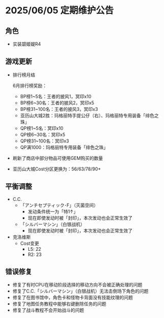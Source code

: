 # 2025/06/05 定期维护公告

## 角色

- 实装碧姬媞R4

## 游戏更新

- 排行榜月结


    6月排行榜奖励：

    - BP榜1~5名：王者的披风1，冥印x10
    - BP榜6~30名：王者的披风2，冥印x5
    - BP榜31~100名：王者的披风3，冥印x3
    - 亚历山大城2胜：玛格丽特手提公仔（右）、玛格丽特专用装备「绯色之珠」
    - QP榜1~5名：冥印x10
    - QP榜6~30名：冥印x5
    - QP榜31~100名：冥印x3
    - QP满1000：玛格丽特专用装备「绯色之珠」

- 刷新了商店中部分物品可使用GEM购买的数量

- 亚历山大城Cost分区更换为：56/63/78/90+

## 平衡调整

- C.C.
  - 「アンチセプティック･F」（灭菌空间）
    - 发动条件统一为「特1↑」
    - 现在即使发动时被「封印」，本次发动也会正常生效了
  - 「シルバーマシン」（白银战机）
    - 现在即使发动时被「封印」，本次发动也会正常生效了
- 克洛维斯
  - Cost变更
    - L5: 22
    - R2: 23

## 错误修复

- 修复了有时CPU在移动阶段选择的移动方向不会被正确处理的问题
- 修复了C.C.「シルバーマシン」（白银战机）无法击倒场下角色的问题
- 修复了在图书馆中，角色卡和怪物卡背面没有技能纹理的问题
- 修复了地图任务教程中能够右键删除任务的问题
- 修复了战斗教程不会开始战斗的问题
